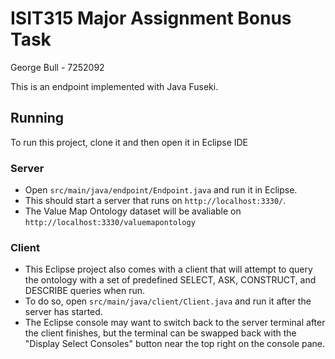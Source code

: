 # ISIT315 Major Assignment Bonus Task
George Bull - 7252092

This is an endpoint implemented with Java Fuseki.

## Running
To run this project, clone it and then open it in Eclipse IDE

### Server
- Open `src/main/java/endpoint/Endpoint.java` and run it in Eclipse.
- This should start a server that runs on `http://localhost:3330/`.
- The Value Map Ontology dataset will be avaliable on `http://localhost:3330/valuemapontology`

### Client
- This Eclipse project also comes with a client that will attempt to query the ontology with a set of predefined SELECT, ASK, CONSTRUCT, and DESCRIBE queries when run.
- To do so, open `src/main/java/client/Client.java` and run it after the server has started.
- The Eclipse console may want to switch back to the server terminal after the client finishes, but the terminal can be swapped back with the "Display Select Consoles" button near the top right on the console pane.
